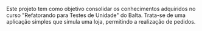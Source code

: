 
Este projeto tem como objetivo consolidar os conhecimentos adquiridos no curso "Refatorando para Testes de Unidade" do Balta. Trata-se de uma aplicação simples que simula uma loja, permitindo a realização de pedidos.




